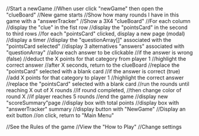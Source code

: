 //Start a newGame
    //When user click "newGame" then open the "clueBoard"
        //New game starts
            //Show how many rounds I have in this game with a "answerTracker"
            //Show a 3X4 "clueBoard"
                //For each column
                    //display the "clue" in the fist row
                    //display the "pointsCard" in the second to third rows
                        //for each "pointsCard" clicked, display a new page (modal)
                            //display a timer
                            //display the "questionArray[]" associated with the "pointsCard selected"
                            //display 3 alternatives "answers" associated with "questionArray"
                                //allow each answer to be clickable
                                    //if the answer is wrong (false)
                                        //deduct the X points for that category from player 1
                                        //highlight the correct answer
                                        //after X seconds, return to the clueBoard
                                        //replace the "pointsCard" selected with a blank card
                                    //if the answer is correct (true)
                                        //add X points for that category to player 1
                                        //highlight the correct answer
                                        //replace the "pointsCard" selected with a blank card
                        //run the rounds until reaching X out of X rounds
                            //if round completed, 
                                //then change color of round X
                            //if player reaches 5 rounds
                                //end the game
                                //display new "scoreSummary"page
                                    //display box with total points
                                    //display box with "answerTracker" summary
                                    //display button with "NewGame"
            //Display an exit button
                //on click, return to "Main Menu"



//See the Rules of the game
//View the "How to Play"
//Change settings